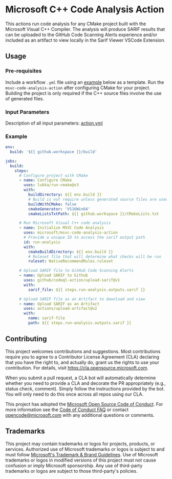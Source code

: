 # Microsoft C++ Code Analysis Action

This actions run code analysis for any CMake project built with the Microsoft Visual C++ Compiler. The analysis
will produce SARIF results that can be uploaded to the GitHub Code Scanning Alerts experience and/or included as
an artifact to view locally in the Sarif Viewer VSCode Extension.

## Usage

### Pre-requisites

Include a workflow `.yml` file using an [example](#example) below as a template. Run the `msvc-code-analysis-action`
after configuring CMake for your project. Building the project is only required if the C++ source files involve the use
of generated files.


### Input Parameters

Description of all input parameters: [action.yml](https://github.com/microsoft/msvc-code-analysis-action/blob/main/action.yml)


### Example

```yml
env:
  build: '${{ github.workspace }}/build'

jobs:
  build:
    steps:
      # Configure project with CMake
      - name: Configure CMake
        uses: lukka/run-cmake@v3
        with:
          buildDirectory: ${{ env.build }}
          # Build is not require unless generated source files are used
          buildWithCMake: false
          cmakeGenerator: 'VS16Win64'
          cmakeListsTxtPath: ${{ github.workspace }}/CMakeLists.txt

      # Run Microsoft Visual C++ code analysis
      - name: Initialize MSVC Code Analysis
        uses: microsoft/msvc-code-analysis-action
        # Provide a unique ID to access the sarif output path
        id: run-analysis
        with:
          cmakeBuildDirectory: ${{ env.build }}
          # Ruleset file that will determine what checks will be run
          ruleset: NativeRecommendRules.ruleset

      # Upload SARIF file to GitHub Code Scanning Alerts
      - name: Upload SARIF to Github
        uses: github/codeql-action/upload-sarif@v1
        with:
          sarif_file: ${{ steps.run-analysis.outputs.sarif }}

      # Upload SARIF file as an Artifact to download and view
      - name: Upload SARIF as an Artifact
        uses: actions/upload-artifact@v2
        with:
          name: sarif-file
          path: ${{ steps.run-analysis.outputs.sarif }}
```

## Contributing

This project welcomes contributions and suggestions.  Most contributions require you to agree to a
Contributor License Agreement (CLA) declaring that you have the right to, and actually do, grant us
the rights to use your contribution. For details, visit https://cla.opensource.microsoft.com.

When you submit a pull request, a CLA bot will automatically determine whether you need to provide
a CLA and decorate the PR appropriately (e.g., status check, comment). Simply follow the instructions
provided by the bot. You will only need to do this once across all repos using our CLA.

This project has adopted the [Microsoft Open Source Code of Conduct](https://opensource.microsoft.com/codeofconduct/).
For more information see the [Code of Conduct FAQ](https://opensource.microsoft.com/codeofconduct/faq/) or
contact [opencode@microsoft.com](mailto:opencode@microsoft.com) with any additional questions or comments.

## Trademarks

This project may contain trademarks or logos for projects, products, or services. Authorized use of Microsoft 
trademarks or logos is subject to and must follow 
[Microsoft's Trademark & Brand Guidelines](https://www.microsoft.com/en-us/legal/intellectualproperty/trademarks/usage/general).
Use of Microsoft trademarks or logos in modified versions of this project must not cause confusion or imply Microsoft sponsorship.
Any use of third-party trademarks or logos are subject to those third-party's policies.
